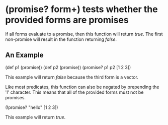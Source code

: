 # (promise? form+) tests whether the provided forms are promises
If all forms evaluate to a promise, then this function will return _true_. The first non-promise will result in the function returning _false_.

## An Example

  (def p1 (promise))
  (def p2 (promise))
  (promise? p1 p2 [1 2 3])

This example will return _false_ because the third form is a vector.

Like most predicates, this function can also be negated by prepending the '!' character. This means that all of the provided forms must not be promises.

  (!promise? "hello" [1 2 3])

This example will return _true_.
